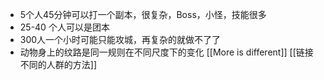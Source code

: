 - 5个人45分钟可以打一个副本，很复杂，Boss，小怪，技能很多
- 25-40 个人可以是团本
- 300人一个小时可能只能攻城，再复杂的就做不了了
- 动物身上的纹路是同一规则在不同尺度下的变化
[[More is different]]
[[链接不同的人群的方法]]